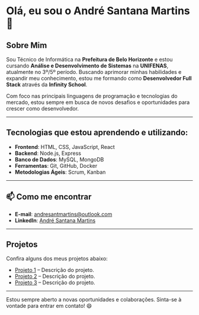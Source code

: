 # Olá, eu sou o André Santana Martins 👋

## Sobre Mim

Sou Técnico de Informática na **Prefeitura de Belo Horizonte** e estou cursando **Análise e Desenvolvimento de Sistemas** na **UNIFENAS**, atualmente no 3º/5º período. Buscando aprimorar minhas habilidades e expandir meu conhecimento, estou me formando como **Desenvolvedor Full Stack** através da **Infinity School**.

Com foco nas principais linguagens de programação e tecnologias do mercado, estou sempre em busca de novos desafios e oportunidades para crescer como desenvolvedor.

---

## Tecnologias que estou aprendendo e utilizando:

- **Frontend**: HTML, CSS, JavaScript, React
- **Backend**: Node.js, Express
- **Banco de Dados**: MySQL, MongoDB
- **Ferramentas**: Git, GitHub, Docker
- **Metodologias Ágeis**: Scrum, Kanban

---

## 📫 Como me encontrar

- **E-mail**: [andresantmartins@outlook.com](mailto:andresantmartins@outlook.com)
- **LinkedIn**: [André Santana Martins](https://www.linkedin.com/in/andre-santana-martins-b8b619355)

---

## Projetos

Confira alguns dos meus projetos abaixo:

- [Projeto 1](https://github.com/andre-santana/projeto1) – Descrição do projeto.
- [Projeto 2](https://github.com/andre-santana/projeto2) – Descrição do projeto.
- [Projeto 3](https://github.com/andre-santana/projeto3) – Descrição do projeto.

---

Estou sempre aberto a novas oportunidades e colaborações. Sinta-se à vontade para entrar em contato! 😄

